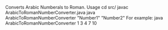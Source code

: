 Converts Arabic Numberals to Roman. 
Usage 
cd src/
javac ArabicToRomanNumberConverter.java
java ArabicToRomanNumberConverter "Number1" "Number2"
For example:
java ArabicToRomanNumberConverter 1 3 4 7 10
